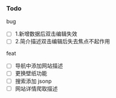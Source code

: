 ### Todo

bug

- [ ] 1.新增数据后双击编辑失效
- [ ] 2.简介描述双击编辑后失去焦点不起作用

feat

- [ ] 导航中添加网站描述
- [ ] 更换壁纸功能
- [ ] 搜索添加 jsonp
- [ ] 网站详情爬取描述